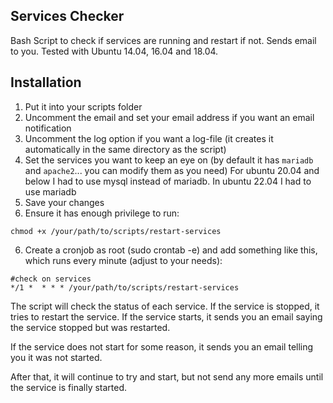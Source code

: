 ## Services Checker

Bash Script to check if services are running and restart if not. Sends email to you.
Tested with Ubuntu 14.04, 16.04 and 18.04.

## Installation

1. Put it into your scripts folder
2. Uncomment the email and set your email address if you want an email notification
3. Uncomment the log option if you want a log-file (it creates it automatically in the same directory as the script)
4. Set the services you want to keep an eye on (by default it has `mariadb` and `apache2`... you can modify them as you need)  For ubuntu 20.04 and below I had to use mysql instead of mariadb. In ubuntu 22.04 I had to use mariadb
5. Save your changes
6. Ensure it has enough privilege to run:

```
chmod +x /your/path/to/scripts/restart-services
```

6. Create a cronjob as root (sudo crontab -e)  and add something like this, which runs every minute (adjust to your needs):



```
#check on services
*/1 *  * * * /your/path/to/scripts/restart-services

```

The script will check the status of each service. If the service is stopped, it tries to restart the service. If the service starts, it sends you an email saying the service stopped but was restarted.

If the service does not start for some reason, it sends you an email telling you it was not started.

After that, it will continue to try and start, but not send any more emails until the service is finally started.

